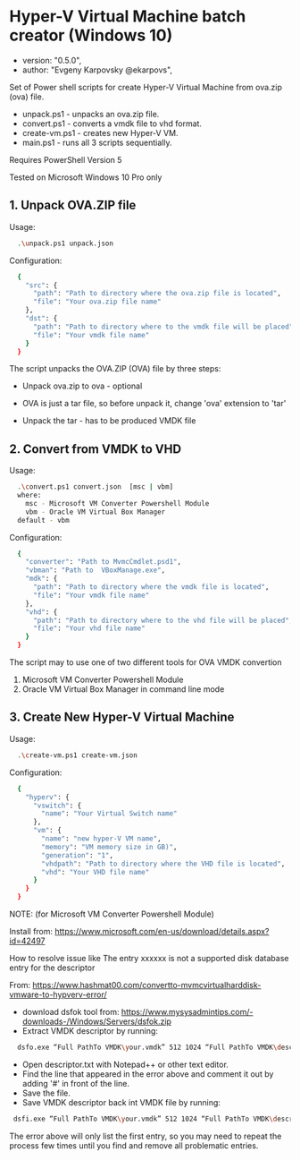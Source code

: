 # Hyper-V Virtual Machine batch creator (Windows 10)
  
* version: "0.5.0",
* author: "Evgeny Karpovsky @ekarpovs",

Set of Power shell scripts for create Hyper-V Virtual Machine from ova.zip (ova) file.

* unpack.ps1 - unpacks an ova.zip file.
* convert.ps1 - converts a vmdk file to vhd format.
* create-vm.ps1 - creates new Hyper-V VM.
* main.ps1 - runs all 3 scripts sequentially.

Requires PowerShell Version 5

Tested on Microsoft Windows 10 Pro only

## 1. Unpack OVA.ZIP file

Usage:

```bash
  .\unpack.ps1 unpack.json
```

Configuration:

```bash
  {
    "src": {
      "path": "Path to directory where the ova.zip file is located",
      "file": "Your ova.zip file name"
    },
    "dst": {
      "path": "Path to directory where to the vmdk file will be placed",
      "file": "Your vmdk file name"
    }
  }
```

  The script unpacks the OVA.ZIP (OVA) file by three steps:

* Unpack ova.zip to ova - optional

* OVA is just a tar file, so before unpack it, change 'ova' extension to 'tar'

* Unpack the tar - has to be produced VMDK file

## 2. Convert from VMDK to VHD

Usage:

```bash
  .\convert.ps1 convert.json  [msc | vbm]
  where:
    msc - Microsoft VM Converter Powershell Module
    vbm - Oracle VM Virtual Box Manager
  default - vbm
```

Configuration:

```bash
  {
    "converter": "Path to MvmcCmdlet.psd1",
    "vbman": "Path to  VBoxManage.exe",
    "mdk": {
      "path": "Path to directory where the vmdk file is located",
      "file": "Your vmdk file name"
    },
    "vhd": {
      "path": "Path to directory where to the vhd file will be placed",
      "file": "Your vhd file name"
    }
  }
```

  The script may to use one of two different tools for OVA VMDK convertion

1. Microsoft VM Converter Powershell Module
2. Oracle VM Virtual Box Manager in command line mode

## 3. Create New Hyper-V Virtual Machine

Usage:

```bash
  .\create-vm.ps1 create-vm.json
```

Configuration:

```bash
  {
    "hyperv": {
      "vswitch": {
        "name": "Your Virtual Switch name"
      },
      "vm": {
        "name": "new hyper-V VM name",
        "memory": "VM memory size in GB)",
        "generation": "1",
        "vhdpath": "Path to directory where the VHD file is located",
        "vhd": "Your VHD file name"
      }
    }
  }
```

NOTE: (for Microsoft VM Converter Powershell Module)

Install from: https://www.microsoft.com/en-us/download/details.aspx?id=42497

How to resolve issue like The entry xxxxxx is not a supported disk database entry for the descriptor

From: https://www.hashmat00.com/convertto-mvmcvirtualharddisk-vmware-to-hypverv-error/

* download dsfok tool from: https://www.mysysadmintips.com/-downloads-/Windows/Servers/dsfok.zip
* Extract VMDK descriptor by running:

```bash
  dsfo.exe “Full PathTo VMDK\your.vmdk” 512 1024 “Full PathTo VMDK\descriptor.txt”
```

* Open descriptor.txt with Notepad++ or other text editor.
* Find the line that appeared in the error above and comment it out by adding '#' in front of the line.
* Save the file.
* Save VMDK descriptor back int VMDK file by running:

```bash
 dsfi.exe “Full PathTo VMDK\your.vmdk” 512 1024 “Full PathTo VMDK\descriptor.txt”
```

  The error above will only list the first entry, so you may need to repeat the process few times
until you find and remove all problematic entries.
